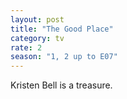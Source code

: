 ```yaml
---
layout: post
title: "The Good Place"
category: tv
rate: 2
season: "1, 2 up to E07"
---
```


Kristen Bell is a treasure.